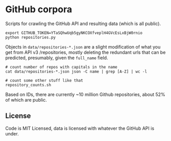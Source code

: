 # GitHub corpora

Scripts for crawling the GitHub API and resulting data (which is all public).

    export GITHUB_TOKEN=YTaSQhwUqb5gyNKCOXfveplH4GVcEsLxBjW0rnio
    python repositories.py

Objects in `data/repositories-*.json` are a slight modification of what you get from API v3 /repositories,
mostly deleting the redundant urls that can be predicted, presumably, given the `full_name` field.

    # count number of repos with capitals in the name
    cat data/repositories-*.json json -C name | grep [A-Z] | wc -l

    # count some other stuff like that
    repository_counts.sh

Based on IDs, there are currently ~10 million Github repositories, about 52% of which are public.

## License

Code is MIT Licensed, data is licensed with whatever the GitHub API is under.
